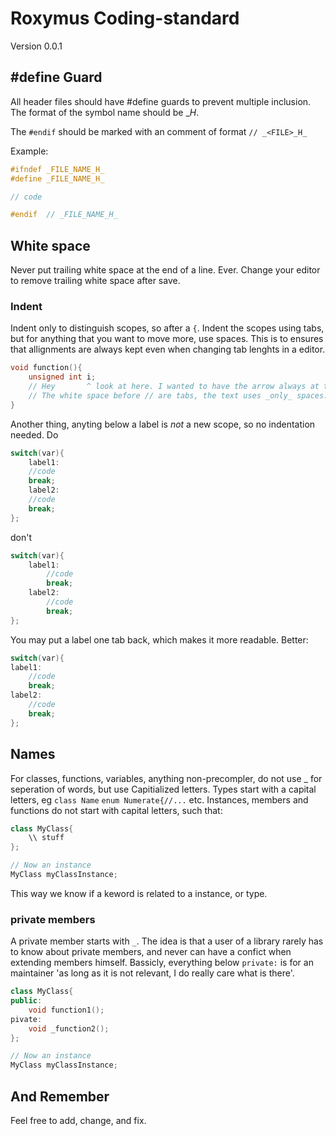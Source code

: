 # Roxymus Coding-standard

Version 0.0.1

## #define Guard
All header files should have #define guards to prevent multiple inclusion. The format of the symbol name should be _<FILE>_H_.

The `#endif` should be marked with an comment of format `// _<FILE>_H_`

Example:

```C++
#ifndef _FILE_NAME_H_
#define _FILE_NAME_H_

// code

#endif  // _FILE_NAME_H_
```
## White space

Never put trailing white space at the end of a line. Ever.
Change your editor to remove trailing white space after save.

### Indent
Indent only to distinguish scopes, so after a `{`.
Indent the scopes using tabs, but for anything that you want to move more, use spaces.
This is to ensures that allignments are always kept even when changing tab lenghts in a editor.
```C++
void function(){
	unsigned int i;
	// Hey       ^ look at here. I wanted to have the arrow always at the i.
	// The white space before // are tabs, the text uses _only_ spaces.
}
```
Another thing, anyting below a label is _not_ a new scope, so no indentation needed.
Do
```C++
switch(var){
	label1:
	//code
	break;
	label2:
	//code
	break;
};
```
don't
```C++
switch(var){
	label1:
		//code
		break;
	label2:
		//code
		break;
};
```
You may put a label one tab back, which makes it more readable.
Better:
```C++
switch(var){
label1:
	//code
	break;
label2:
	//code
	break;
};
```
## Names
For classes, functions, variables, anything non-precompler, do not use _ for seperation of words, but use Capitialized letters.
Types start with a capital letters, eg `class Name` `enum Numerate{//...` etc.
Instances, members and functions do not start with capital letters, such that:
```C++
class MyClass{
	\\ stuff
};

// Now an instance
MyClass myClassInstance;
```
This way we know if a keword is related to a instance, or type.

### private members
A private member starts with `_`. The idea is that a user of a library rarely has to know about private members, and never can have a confict when extending members himself. Bassicly, everything below `private:` is for an maintainer 'as long as it is not relevant, I do really care what is there'.
```C++
class MyClass{
public:
	void function1();
pivate:
	void _function2();
};

// Now an instance
MyClass myClassInstance;
```
## And Remember
Feel free to add, change, and fix.
